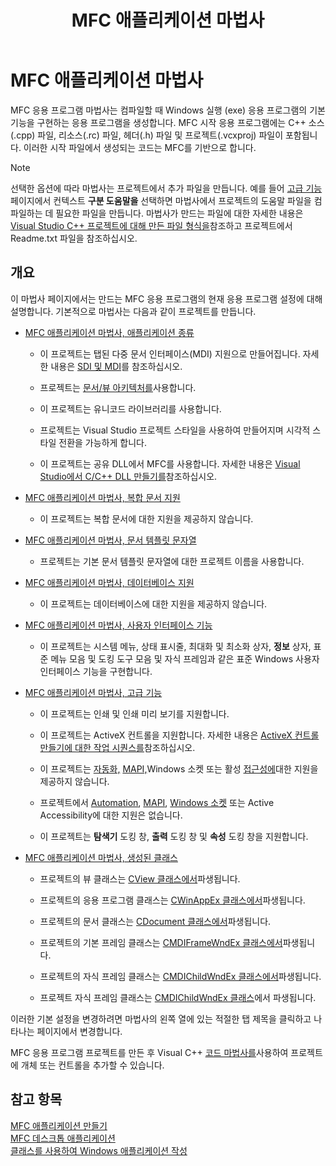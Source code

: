 ﻿---
title: MFC 애플리케이션 마법사
ms.date: 11/04/2016
f1_keywords:
- vc.appwiz.mfc.exe.overview
helpviewer_keywords:
- MFC Application Wizard
- executable files, creating
ms.assetid: 227ac090-921d-4b2f-be0a-66a5f4cab0d4
ms.openlocfilehash: 6949f136890e8274f225a49496b2eb1b8f78b6fc
ms.sourcegitcommit: c123cc76bb2b6c5cde6f4c425ece420ac733bf70
ms.translationtype: MT
ms.contentlocale: ko-KR
ms.lasthandoff: 04/14/2020
ms.locfileid: "81351828"
---
# <a name="mfc-application-wizard"></a>MFC 애플리케이션 마법사

MFC 응용 프로그램 마법사는 컴파일할 때 Windows 실행 (exe) 응용 프로그램의 기본 기능을 구현하는 응용 프로그램을 생성합니다. MFC 시작 응용 프로그램에는 C++ 소스(.cpp) 파일, 리소스(.rc) 파일, 헤더(.h) 파일 및 프로젝트(.vcxproj) 파일이 포함됩니다. 이러한 시작 파일에서 생성되는 코드는 MFC를 기반으로 합니다.

> [!NOTE]
> 선택한 옵션에 따라 마법사는 프로젝트에서 추가 파일을 만듭니다. 예를 들어 [고급 기능](../../mfc/reference/advanced-features-mfc-application-wizard.md) 페이지에서 컨텍스트 **구분 도움말을** 선택하면 마법사에서 프로젝트의 도움말 파일을 컴파일하는 데 필요한 파일을 만듭니다. 마법사가 만드는 파일에 대한 자세한 내용은 [Visual Studio C++ 프로젝트에 대해 만든 파일 형식을](../../build/reference/file-types-created-for-visual-cpp-projects.md)참조하고 프로젝트에서 Readme.txt 파일을 참조하십시오.


## <a name="overview"></a>개요

이 마법사 페이지에서는 만드는 MFC 응용 프로그램의 현재 응용 프로그램 설정에 대해 설명합니다. 기본적으로 마법사는 다음과 같이 프로젝트를 만듭니다.

- [MFC 애플리케이션 마법사, 애플리케이션 종류](../../mfc/reference/application-type-mfc-application-wizard.md)

  - 이 프로젝트는 탭된 다중 문서 인터페이스(MDI) 지원으로 만들어집니다. 자세한 내용은 [SDI 및 MDI](../../mfc/sdi-and-mdi.md)를 참조하십시오.

  - 프로젝트는 [문서/뷰 아키텍처를](../../mfc/document-view-architecture.md)사용합니다.

  - 이 프로젝트는 유니코드 라이브러리를 사용합니다.

  - 프로젝트는 Visual Studio 프로젝트 스타일을 사용하여 만들어지며 시각적 스타일 전환을 가능하게 합니다.

  - 이 프로젝트는 공유 DLL에서 MFC를 사용합니다. 자세한 내용은 [Visual Studio에서 C/C++ DLL 만들기를](../../build/dlls-in-visual-cpp.md)참조하십시오.

- [MFC 애플리케이션 마법사, 복합 문서 지원](../../mfc/reference/compound-document-support-mfc-application-wizard.md)

  - 이 프로젝트는 복합 문서에 대한 지원을 제공하지 않습니다.

- [MFC 애플리케이션 마법사, 문서 템플릿 문자열](../../mfc/reference/document-template-strings-mfc-application-wizard.md)

  - 프로젝트는 기본 문서 템플릿 문자열에 대한 프로젝트 이름을 사용합니다.

- [MFC 애플리케이션 마법사, 데이터베이스 지원](../../mfc/reference/database-support-mfc-application-wizard.md)

  - 이 프로젝트는 데이터베이스에 대한 지원을 제공하지 않습니다.

- [MFC 애플리케이션 마법사, 사용자 인터페이스 기능](../../mfc/reference/user-interface-features-mfc-application-wizard.md)

  - 이 프로젝트는 시스템 메뉴, 상태 표시줄, 최대화 및 최소화 상자, **정보** 상자, 표준 메뉴 모음 및 도킹 도구 모음 및 자식 프레임과 같은 표준 Windows 사용자 인터페이스 기능을 구현합니다.

- [MFC 애플리케이션 마법사, 고급 기능](../../mfc/reference/advanced-features-mfc-application-wizard.md)

  - 이 프로젝트는 인쇄 및 인쇄 미리 보기를 지원합니다.

  - 이 프로젝트는 ActiveX 컨트롤을 지원합니다. 자세한 내용은 [ActiveX 컨트롤 만들기에 대한 작업 시퀀스를](../../mfc/sequence-of-operations-for-creating-activex-controls.md)참조하십시오.

  - 이 프로젝트는 [자동화,](../../mfc/automation.md) [MAPI,](../../mfc/mapi-support-in-mfc.md)Windows 소켓 또는 활성 [접근성에](../../mfc/windows-sockets-in-mfc.md)대한 지원을 제공하지 않습니다.
   - 프로젝트에서 [Automation](../../mfc/automation.md), [MAPI](../../mfc/mapi-support-in-mfc.md), [Windows 소켓](../../mfc/windows-sockets-in-mfc.md) 또는 Active Accessibility에 대한 지원은 없습니다.


  - 이 프로젝트는 **탐색기** 도킹 창, **출력** 도킹 창 및 **속성** 도킹 창을 지원합니다.

- [MFC 애플리케이션 마법사, 생성된 클래스](../../mfc/reference/generated-classes-mfc-application-wizard.md)

  - 프로젝트의 뷰 클래스는 [CView 클래스에서](../../mfc/reference/cview-class.md)파생됩니다.

  - 프로젝트의 응용 프로그램 클래스는 [CWinAppEx 클래스에서](../../mfc/reference/cwinappex-class.md)파생됩니다.

  - 프로젝트의 문서 클래스는 [CDocument 클래스에서](../../mfc/reference/cdocument-class.md)파생됩니다.

  - 프로젝트의 기본 프레임 클래스는 [CMDIFrameWndEx 클래스에서](../../mfc/reference/cmdiframewndex-class.md)파생됩니다.

  - 프로젝트의 자식 프레임 클래스는 [CMDIChildWndEx 클래스에서](../../mfc/reference/cmdichildwndex-class.md)파생됩니다.

   - 프로젝트 자식 프레임 클래스는 [CMDIChildWndEx 클래스](../../mfc/reference/cmdichildwndex-class.md)에서 파생됩니다.

이러한 기본 설정을 변경하려면 마법사의 왼쪽 열에 있는 적절한 탭 제목을 클릭하고 나타나는 페이지에서 변경합니다.

MFC 응용 프로그램 프로젝트를 만든 후 Visual C++ [코드 마법사를](../../ide/adding-functionality-with-code-wizards-cpp.md)사용하여 프로젝트에 개체 또는 컨트롤을 추가할 수 있습니다.


## <a name="see-also"></a>참고 항목

[MFC 애플리케이션 만들기](../../mfc/reference/creating-an-mfc-application.md)<br/>
[MFC 데스크톱 애플리케이션](../../mfc/mfc-desktop-applications.md)<br/>
[클래스를 사용하여 Windows 애플리케이션 작성](../../mfc/using-the-classes-to-write-applications-for-windows.md)

